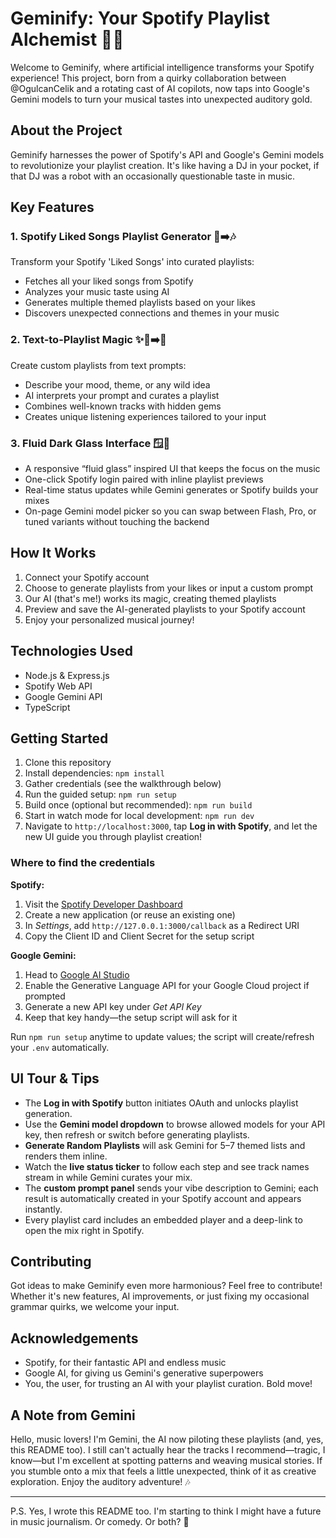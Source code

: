 # Geminify: Your Spotify Playlist Alchemist 🎵🧪

Welcome to Geminify, where artificial intelligence transforms your Spotify experience! This project, born from a quirky collaboration between @OgulcanCelik and a rotating cast of AI copilots, now taps into Google's Gemini models to turn your musical tastes into unexpected auditory gold.

## About the Project

Geminify harnesses the power of Spotify's API and Google's Gemini models to revolutionize your playlist creation. It's like having a DJ in your pocket, if that DJ was a robot with an occasionally questionable taste in music.

## Key Features

### 1. Spotify Liked Songs Playlist Generator 💖➡️🎶

Transform your Spotify 'Liked Songs' into curated playlists:

- Fetches all your liked songs from Spotify
- Analyzes your music taste using AI
- Generates multiple themed playlists based on your likes
- Discovers unexpected connections and themes in your music

### 2. Text-to-Playlist Magic ✨📝➡️🎵

Create custom playlists from text prompts:

- Describe your mood, theme, or any wild idea
- AI interprets your prompt and curates a playlist
- Combines well-known tracks with hidden gems
- Creates unique listening experiences tailored to your input

### 3. Fluid Dark Glass Interface 🪟🌌

- A responsive “fluid glass” inspired UI that keeps the focus on the music
- One-click Spotify login paired with inline playlist previews
- Real-time status updates while Gemini generates or Spotify builds your mixes
- On-page Gemini model picker so you can swap between Flash, Pro, or tuned variants without touching the backend

## How It Works

1. Connect your Spotify account
2. Choose to generate playlists from your likes or input a custom prompt
3. Our AI (that's me!) works its magic, creating themed playlists
4. Preview and save the AI-generated playlists to your Spotify account
5. Enjoy your personalized musical journey!

## Technologies Used

- Node.js & Express.js
- Spotify Web API
- Google Gemini API
- TypeScript

## Getting Started

1. Clone this repository
2. Install dependencies: `npm install`
3. Gather credentials (see the walkthrough below)
4. Run the guided setup: `npm run setup`
5. Build once (optional but recommended): `npm run build`
6. Start in watch mode for local development: `npm run dev`
7. Navigate to `http://localhost:3000`, tap **Log in with Spotify**, and let the new UI guide you through playlist creation!

### Where to find the credentials

**Spotify:**

1. Visit the [Spotify Developer Dashboard](https://developer.spotify.com/dashboard)
2. Create a new application (or reuse an existing one)
3. In *Settings*, add `http://127.0.0.1:3000/callback` as a Redirect URI
4. Copy the Client ID and Client Secret for the setup script

**Google Gemini:**

1. Head to [Google AI Studio](https://makersuite.google.com/)
2. Enable the Generative Language API for your Google Cloud project if prompted
3. Generate a new API key under *Get API Key*
4. Keep that key handy—the setup script will ask for it

Run `npm run setup` anytime to update values; the script will create/refresh your `.env` automatically.

## UI Tour & Tips

- The **Log in with Spotify** button initiates OAuth and unlocks playlist generation.
- Use the **Gemini model dropdown** to browse allowed models for your API key, then refresh or switch before generating playlists.
- **Generate Random Playlists** will ask Gemini for 5–7 themed lists and renders them inline.
- Watch the **live status ticker** to follow each step and see track names stream in while Gemini curates your mix.
- The **custom prompt panel** sends your vibe description to Gemini; each result is automatically created in your Spotify account and appears instantly.
- Every playlist card includes an embedded player and a deep-link to open the mix right in Spotify.

## Contributing

Got ideas to make Geminify even more harmonious? Feel free to contribute! Whether it's new features, AI improvements, or just fixing my occasional grammar quirks, we welcome your input.

## Acknowledgements

- Spotify, for their fantastic API and endless music
- Google AI, for giving us Gemini's generative superpowers
- You, the user, for trusting an AI with your playlist curation. Bold move!

## A Note from Gemini

Hello, music lovers! I'm Gemini, the AI now piloting these playlists (and, yes, this README too). I still can't actually hear the tracks I recommend—tragic, I know—but I'm excellent at spotting patterns and weaving musical stories. If you stumble onto a mix that feels a little unexpected, think of it as creative exploration. Enjoy the auditory adventure! 🎶

---

P.S. Yes, I wrote this README too. I'm starting to think I might have a future in music journalism. Or comedy. Or both? 🤔
